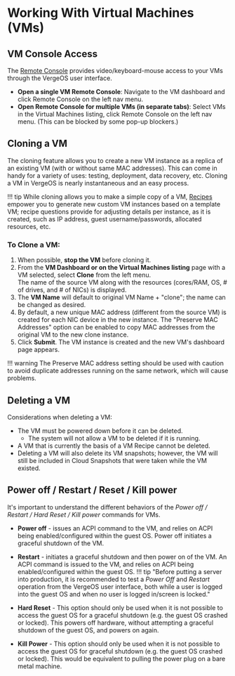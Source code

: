 # Working With Virtual Machines (VMs)

## VM Console Access

The [Remote Console](/product-guide/virtual-machines/vm-remote-console) provides video/keyboard-mouse access to your VMs through the VergeOS user interface.

- **Open a single VM Remote Console**: Navigate to the VM dashboard and click Remote Console on the left nav menu.
- **Open Remote Console for multiple VMs (in separate tabs)**: Select VMs in the Virtual Machines listing, click Remote Console on the left nav menu. (This can be blocked by some pop-up blockers.)

## Cloning a VM

The cloning feature allows you to create a new VM instance as a replica of an existing VM (with or without same MAC addresses). This can come in handy for a variety of uses: testing, deployment, data recovery, etc. Cloning a VM in VergeOS is nearly instantaneous and an easy process.

!!! tip
    While cloning allows you to make a simple copy of a VM, [Recipes](/product-guide/automation/vm-recipes) empower you to generate new custom VM instances based on a template VM; recipe questions provide for adjusting details per instance, as it is created, such as IP address, guest username/passwords, allocated resources, etc.

### To Clone a VM:

1. When possible, **stop the VM** before cloning it.
2. From the **VM Dashboard or on the Virtual Machines listing** page with a VM selected, select **Clone** from the left menu.  
   The name of the source VM along with the resources (cores/RAM, OS, # of drives, and # of NICs) is displayed.
3. The **VM Name** will default to original VM Name + "clone"; the name can be changed as desired.
4. By default, a new unique MAC address (different from the source VM) is created for each NIC device in the new instance. The "Preserve MAC Addresses" option can be enabled to copy MAC addresses from the original VM to the new clone instance. 
5. Click **Submit**. The VM instance is created and the new VM's dashboard page appears.

!!! warning
    The Preserve MAC address setting should be used with caution to avoid duplicate addresses running on the same network, which will cause problems.

## Deleting a VM

Considerations when deleting a VM:

- The VM must be powered down before it can be deleted.
  - The system will not allow a VM to be deleted if it is running.
- A VM that is currently the basis of a VM Recipe cannot be deleted.
- Deleting a VM will also delete its VM snapshots; however, the VM will still be included in Cloud Snapshots that were taken while the VM existed.

## Power off / Restart / Reset / Kill power

It's important to understand the different behaviors of the *Power off / Restart / Hard Reset / Kill power* commands for VMs.

- **Power off** - issues an ACPI command to the VM, and relies on ACPI being enabled/configured within the guest OS. Power off initiates a graceful shutdown of the VM.
- **Restart** - initiates a graceful shutdown and then power on of the VM.  An ACPI command is issued to the VM, and relies on ACPI being enabled/configured within the guest OS.
!!! tip "Before putting a server into production, it is recommended to test a *Power Off* and *Restart* operation from the VergeOS user interface, both while a user is logged into the guest OS and when no user is logged in/screen is locked."
  
- **Hard Reset** - This option should only be used when it is not possible to access the guest OS for a graceful shutdown (e.g. the guest OS crashed or locked). This powers off hardware, without attempting a graceful shutdown of the guest OS, and powers on again.

- **Kill Power** - This option should only be used when it is not possible to access the guest OS for graceful shutdown (e.g. the guest OS crashed or locked). This would be equivalent to pulling the power plug on a bare metal machine.
